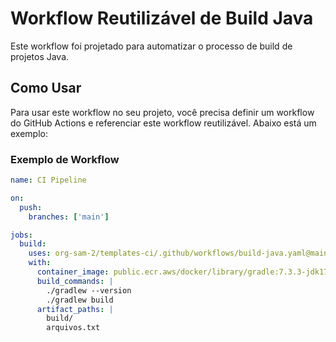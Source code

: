 # Workflow Reutilizável de Build Java

Este workflow foi projetado para automatizar o processo de build de projetos Java.

## Como Usar

Para usar este workflow no seu projeto, você precisa definir um workflow do GitHub Actions e referenciar este workflow reutilizável. Abaixo está um exemplo:

### Exemplo de Workflow

```yaml
name: CI Pipeline

on:
  push:
    branches: ['main']

jobs:
  build:
    uses: org-sam-2/templates-ci/.github/workflows/build-java.yaml@main
    with:
      container_image: public.ecr.aws/docker/library/gradle:7.3.3-jdk17-alpine
      build_commands: |
        ./gradlew --version
        ./gradlew build
      artifact_paths: |
        build/
        arquivos.txt
